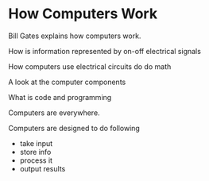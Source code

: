 # How Computers Work

Bill Gates explains how computers work.  

How is information represented by on-off electrical signals

How computers use electrical circuits do do math

A look at the computer components

What is code and programming

Computers are everywhere.

Computers are designed to do following

- take input
- store info
- process it
- output results